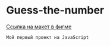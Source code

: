# Guess-the-number

[Ссылка на макет в фигме]([https://www.figma.com/design/EpAvCLMxW3XbuFx7TwsSrl/Landing_Aivazovski](https://www.figma.com/design/EsIkRMqG8JBwyXlFCeuGat/Guess-the-number?node-id=0-1&p=f&t=6kICgb8tXivN8HI3-0))

```
Мой первый проект на JavaScript
```

